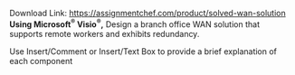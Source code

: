 Download Link: https://assignmentchef.com/product/solved-wan-solution
<br>
<strong>Using Microsoft<sup>®</sup> Visio<sup>®</sup>,</strong> Design a branch office WAN solution that supports remote workers and exhibits redundancy.

Use Insert/Comment or Insert/Text Box to provide a brief explanation of each component